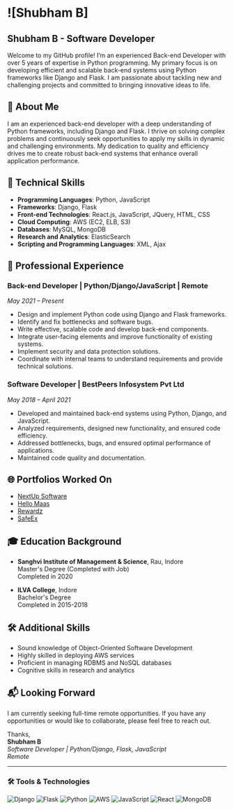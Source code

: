 # ![Shubham B]

## Shubham B - Software Developer

Welcome to my GitHub profile! I’m an experienced Back-end Developer with over 5 years of expertise in Python programming. My primary focus is on developing efficient and scalable back-end systems using Python frameworks like Django and Flask. I am passionate about tackling new and challenging projects and committed to bringing innovative ideas to life.

## 🚀 About Me

I am an experienced back-end developer with a deep understanding of Python frameworks, including Django and Flask. I thrive on solving complex problems and continuously seek opportunities to apply my skills in dynamic and challenging environments. My dedication to quality and efficiency drives me to create robust back-end systems that enhance overall application performance.

## 💼 Technical Skills

- **Programming Languages**: Python, JavaScript
- **Frameworks**: Django, Flask
- **Front-end Technologies**: React.js, JavaScript, JQuery, HTML, CSS
- **Cloud Computing**: AWS (EC2, ELB, S3)
- **Databases**: MySQL, MongoDB
- **Research and Analytics**: ElasticSearch
- **Scripting and Programming Languages**: XML, Ajax

## 🌟 Professional Experience

### Back-end Developer | Python/Django/JavaScript | Remote
*May 2021 – Present*

- Design and implement Python code using Django and Flask frameworks.
- Identify and fix bottlenecks and software bugs.
- Write effective, scalable code and develop back-end components.
- Integrate user-facing elements and improve functionality of existing systems.
- Implement security and data protection solutions.
- Coordinate with internal teams to understand requirements and provide technical solutions.

### Software Developer | BestPeers Infosystem Pvt Ltd
*May 2018 – April 2021*

- Developed and maintained back-end systems using Python, Django, and JavaScript.
- Analyzed requirements, designed new functionality, and ensured code efficiency.
- Addressed bottlenecks, bugs, and ensured optimal performance of applications.
- Maintained code quality and documentation.

## 🌐 Portfolios Worked On

- [NextUp Software](https://nextupsoftware.com/)
- [Hello Maas](https://hellomaas.com/en/)
- [Rewardz](https://rewardz.sg/)
- [SafeEx](https://www.safeex.com/)

## 🎓 Education Background

- **Sanghvi Institute of Management & Science**, Rau, Indore  
  Master's Degree (Completed with Job)  
  Completed in 2020

- **ILVA College**, Indore  
  Bachelor's Degree  
  Completed in 2015-2018

## 🛠️ Additional Skills

- Sound knowledge of Object-Oriented Software Development
- Highly skilled in deploying AWS services
- Proficient in managing RDBMS and NoSQL databases
- Cognitive skills in research and analytics

## 📬 Looking Forward

I am currently seeking full-time remote opportunities. If you have any opportunities or would like to collaborate, please feel free to reach out.

Thanks,  
**Shubham B**  
*Software Developer | Python/Django, Flask, JavaScript*  
*Remote*

---

### 🛠️ Tools & Technologies

![Django](https://img.shields.io/badge/-Django-092E20?style=flat&logo=django)
![Flask](https://img.shields.io/badge/-Flask-000000?style=flat&logo=flask)
![Python](https://img.shields.io/badge/-Python-FFD43B?style=flat&logo=python)
![AWS](https://img.shields.io/badge/-AWS-232F3E?style=flat&logo=amazonaws)
![JavaScript](https://img.shields.io/badge/-JavaScript-F7DF1E?style=flat&logo=javascript)
![React](https://img.shields.io/badge/-React-61DAFB?style=flat&logo=react)
![MongoDB](https://img.shields.io/badge/-MongoDB-47A248?style=flat&logo=mongodb)

